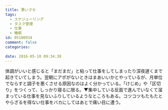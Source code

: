 ```yaml
---
title: 悪いクセ
tags:
  - スケジューリング
  - タスク管理
  - 仕事
  - 睡眠
id: 05100934
comment: false
categories:
   
date: 2016-05-10 09:34:38
---
```


体調がいいと感じると「まだまだ」と粘って仕事をしてしまったり深夜遅くまで起きていてしまう。翌朝にアポがないときはまあいいかとやっているが、月単位でならすと調子を悪くさせる原因なのはよく分かっている。<!--more-->「けじめ」や「区切り」をつくって、しっかり寝るに限る。▼集中している反面で進んでいなくて溜まっている仕事を見ないふりしているようなところもある。コツコツもたもたとやらざるを得ない仕事をバカにしてはあとで痛い目に遭う。